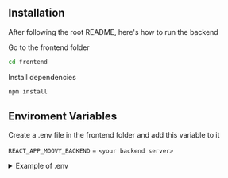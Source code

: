## Installation

After following the root README, here's how to run the backend

Go to the frontend folder
```bash
cd frontend
```

Install dependencies
```bash
npm install
```

## Enviroment Variables

Create a .env file in the frontend folder and add this variable to it

`REACT_APP_MOOVY_BACKEND` = `<your backend server>`

<details>
<summary>Example of .env</summary>


```
REACT_APP_MOOVY_BACKEND = http://localhost:3001/
```

## Running the app

```bash
npm start
```
